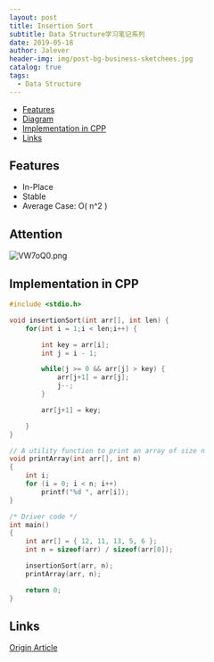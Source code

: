 ```yaml
---
layout: post
title: Insertion Sort
subtitle: Data Structure学习笔记系列
date: 2019-05-18
author: Jalever
header-img: img/post-bg-business-sketchees.jpg
catalog: true
tags:
  - Data Structure
---
```

- [Features](#features)
- [Diagram](#diagram)
- [Implementation in CPP](#implementation-in-cpp)
- [Links](#links)

## Features
- In-Place
- Stable
- Average Case: O( n^2 )

## Attention
![VW7oQ0.png](https://s2.ax1x.com/2019/06/13/VW7oQ0.png)

## Implementation in CPP
```c
#include <stdio.h>

void insertionSort(int arr[], int len) {
    for(int i = 1;i < len;i++) {

        int key = arr[i];
        int j = i - 1;

        while(j >= 0 && arr[j] > key) {
            arr[j+1] = arr[j];
            j--;
        }

        arr[j+1] = key;

    }
}

// A utility function to print an array of size n  
void printArray(int arr[], int n)  
{  
    int i;  
    for (i = 0; i < n; i++)  
        printf("%d ", arr[i]);
}  

/* Driver code */
int main()  
{  
    int arr[] = { 12, 11, 13, 5, 6 };  
    int n = sizeof(arr) / sizeof(arr[0]);  

    insertionSort(arr, n);  
    printArray(arr, n);  

    return 0;  
}  

```

## Links
[Origin Article](https://www.geeksforgeeks.org/insertion-sort/)
